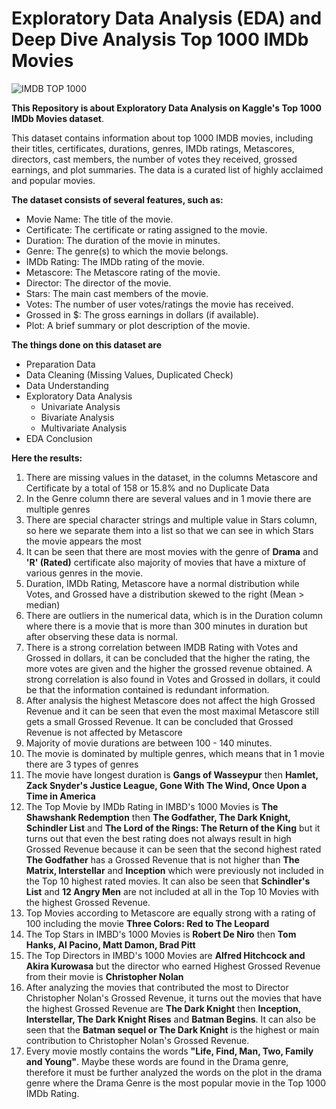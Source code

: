 # Exploratory Data Analysis (EDA) and Deep Dive Analysis Top 1000 IMDb Movies

![IMDB TOP 1000](https://github.com/Rizal-A/EDA-Top-1000-IMDb-Movies/assets/117552819/47f3af59-3ed6-4c47-a4f1-f02f25086be8)

**This Repository is about Exploratory Data Analysis on Kaggle's Top 1000 IMDb Movies dataset**.


This dataset contains information about top 1000 IMDB movies, including their titles, certificates, durations, genres, IMDb ratings, Metascores, directors, cast members, the number of votes they received, grossed earnings, and plot summaries. The data is a curated list of highly acclaimed and popular movies.

**The dataset consists of several features, such as:**

- Movie Name: The title of the movie.
- Certificate: The certificate or rating assigned to the movie.
- Duration: The duration of the movie in minutes.
- Genre: The genre(s) to which the movie belongs.
- IMDb Rating: The IMDb rating of the movie.
- Metascore: The Metascore rating of the movie.
- Director: The director of the movie.
- Stars: The main cast members of the movie.
- Votes: The number of user votes/ratings the movie has received.
- Grossed in $: The gross earnings in dollars (if available).
- Plot: A brief summary or plot description of the movie.

**The things done on this dataset are**
- Preparation Data
- Data Cleaning (Missing Values, Duplicated Check)
- Data Understanding
- Exploratory Data Analysis
  - Univariate Analysis
  - Bivariate Analysis
  - Multivariate Analysis
- EDA Conclusion

**Here the results:** 
1. There are missing values in the dataset, in the columns Metascore and Certificate by a total of 158 or 15.8% and no Duplicate Data
2. In the Genre column there are several values and in 1 movie there are multiple genres
3. There are special character strings and multiple value in Stars column, so here we separate them into a list so that we can see in which Stars the movie appears the most
4. It can be seen that there are most movies with the genre of **Drama** and **'R' (Rated)** certificate also majority of movies that have a mixture of various genres in the movie.
5. Duration, IMDb Rating, Metascore have a normal distribution while Votes, and Grossed have a distribution skewed to the right (Mean > median)
6. There are outliers in the numerical data, which is in the Duration column where there is a movie that is more than 300 minutes in duration but after observing these data is normal.
7. There is a strong correlation between IMDB Rating with Votes and Grossed in dollars, it can be concluded that the higher the rating, the more votes are given and the higher the grossed revenue obtained. A strong correlation is also found in Votes and Grossed in dollars, it could be that the information contained is redundant information.
8. After analysis the highest Metascore does not affect the high Grossed Revenue and it can be seen that even the most maximal Metascore still gets a small Grossed Revenue. It can be concluded that Grossed Revenue is not affected by Metascore
9. Majority of movie durations are between 100 - 140 minutes.
10. The movie is dominated by multiple genres, which means that in 1 movie there are 3 types of genres 
11. The movie have longest duration is **Gangs of Wasseypur** then **Hamlet, Zack Snyder's Justice League, Gone With The Wind, Once Upon a Time in America**
12. The Top Movie by IMDb Rating in IMBD's 1000 Movies is **The Shawshank Redemption** then **The Godfather, The Dark Knight, Schindler List** and **The Lord of the Rings: The Return of the King** but it turns out that even the best rating does not always result in high Grossed Revenue because it can be seen that the second highest rated **The Godfather** has a Grossed Revenue that is not higher than **The Matrix, Interstellar** and **Inception** which were previously not included in the Top 10 highest rated movies. It can also be seen that **Schindler's List** and **12 Angry Men** are not included at all in the Top 10 Movies with the highest Grossed Revenue.
13. Top Movies according to Metascore are equally strong with a rating of 100 including the movie **Three Colors: Red to The Leopard**
14. The Top Stars in IMBD's 1000 Movies is **Robert De Niro** then **Tom Hanks, Al Pacino, Matt Damon, Brad Pitt**
15. The Top Directors in IMBD's 1000 Movies are **Alfred Hitchcock and Akira Kurowasa** but the director who earned Highest Grossed Revenue from their movie is **Christopher Nolan**
16. After analyzing the movies that contributed the most to Director Christopher Nolan's Grossed Revenue, it turns out the movies that have the highest Grossed Revenue are **The Dark Knight** then **Inception, Interstellar, The Dark Knight Rises** and **Batman Begins**. It can also be seen that the **Batman sequel or The Dark Knight** is the highest or main contribution to Christopher Nolan's Grossed Revenue.
17. Every movie mostly contains the words **"Life, Find, Man, Two, Family and Young"**. Maybe these words are found in the Drama genre, therefore it must be further analyzed the words on the plot in the drama genre where the Drama Genre is the most popular movie in the Top 1000 IMDb Rating.
